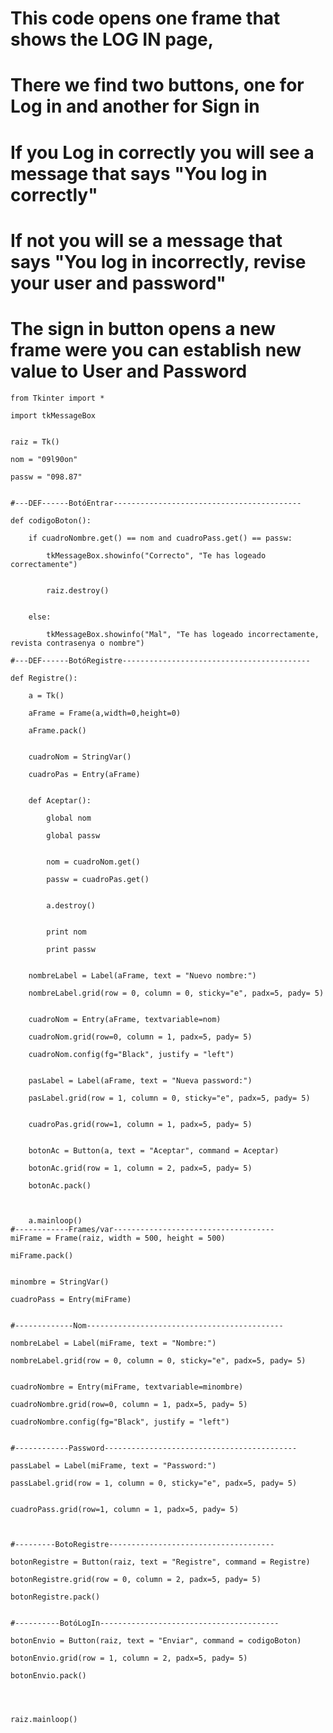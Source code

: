# This code opens one frame that shows the LOG IN page,
# There we find two buttons, one for Log in and another for Sign in
# If you Log in correctly you will see a message that says "You log in correctly"
# If not you will se a message that says "You log in incorrectly, revise your user and password"
# The sign in button opens a new frame were you can establish new value to User and Password

  
    
    from Tkinter import *

    import tkMessageBox


    raiz = Tk()

    nom = "09l90on"

    passw = "098.87"


    #---DEF------BotóEntrar------------------------------------------

    def codigoBoton():

        if cuadroNombre.get() == nom and cuadroPass.get() == passw:
    
            tkMessageBox.showinfo("Correcto", "Te has logeado correctamente")
        
        
            raiz.destroy()
        
        
        else:
    
            tkMessageBox.showinfo("Mal", "Te has logeado incorrectamente, revista contrasenya o nombre")

    #---DEF------BotóRegistre------------------------------------------

    def Registre():
  
        a = Tk()
    
        aFrame = Frame(a,width=0,height=0)
    
        aFrame.pack()
    

        cuadroNom = StringVar()
    
        cuadroPas = Entry(aFrame)


        def Aceptar():
    
            global nom
        
            global passw
        
       
            nom = cuadroNom.get()
        
            passw = cuadroPas.get()
        

            a.destroy()
        

            print nom
        
            print passw
        

        nombreLabel = Label(aFrame, text = "Nuevo nombre:")
    
        nombreLabel.grid(row = 0, column = 0, sticky="e", padx=5, pady= 5)
    

        cuadroNom = Entry(aFrame, textvariable=nom)
    
        cuadroNom.grid(row=0, column = 1, padx=5, pady= 5)
    
        cuadroNom.config(fg="Black", justify = "left")
    

        pasLabel = Label(aFrame, text = "Nueva password:")
    
        pasLabel.grid(row = 1, column = 0, sticky="e", padx=5, pady= 5)
    

        cuadroPas.grid(row=1, column = 1, padx=5, pady= 5)
    

        botonAc = Button(a, text = "Aceptar", command = Aceptar)
    
        botonAc.grid(row = 1, column = 2, padx=5, pady= 5)
    
        botonAc.pack()
    
    
    
        a.mainloop()
    #------------Frames/var------------------------------------
    miFrame = Frame(raiz, width = 500, height = 500)

    miFrame.pack()


    minombre = StringVar()

    cuadroPass = Entry(miFrame)


    #-------------Nom--------------------------------------------

    nombreLabel = Label(miFrame, text = "Nombre:")

    nombreLabel.grid(row = 0, column = 0, sticky="e", padx=5, pady= 5)


    cuadroNombre = Entry(miFrame, textvariable=minombre)

    cuadroNombre.grid(row=0, column = 1, padx=5, pady= 5)

    cuadroNombre.config(fg="Black", justify = "left")


    #------------Password-------------------------------------------

    passLabel = Label(miFrame, text = "Password:")

    passLabel.grid(row = 1, column = 0, sticky="e", padx=5, pady= 5)


    cuadroPass.grid(row=1, column = 1, padx=5, pady= 5)



    #---------BotoRegistre-------------------------------------

    botonRegistre = Button(raiz, text = "Registre", command = Registre)

    botonRegistre.grid(row = 0, column = 2, padx=5, pady= 5)

    botonRegistre.pack()


    #----------BotóLogIn----------------------------------------

    botonEnvio = Button(raiz, text = "Enviar", command = codigoBoton)

    botonEnvio.grid(row = 1, column = 2, padx=5, pady= 5)

    botonEnvio.pack()




    raiz.mainloop()
